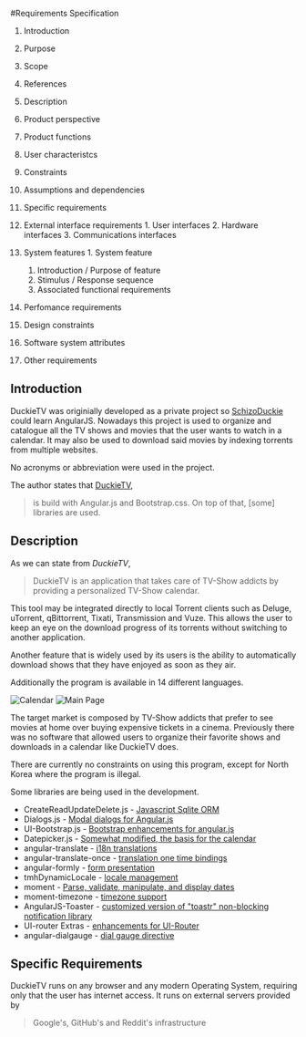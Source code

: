 #Requirements Specification

1. Introduction
  1. Purpose
  2. Scope
  3. References

2. Description
  1. Product perspective
  2. Product functions
  3. User characteristcs
  4. Constraints
  5. Assumptions and dependencies

3. Specific requirements
  1. External interface requirements
    1. User interfaces
    2. Hardware interfaces
    3. Communications interfaces
  2. System features
    1. System feature
      1. Introduction / Purpose of feature
      2. Stimulus / Response sequence
      3. Associated functional requirements
  3. Perfomance requirements
  4. Design constraints
  5. Software system attributes
  6. Other requirements

## Introduction
DuckieTV was originially developed as a private project so [SchizoDuckie](https://github.com/SchizoDuckie) could learn AngularJS. Nowadays this project is used to organize and catalogue all the TV shows and movies that the user wants to watch in a calendar. It may also be used to download said movies by indexing torrents from multiple websites.

No acronyms or abbreviation were used in the project.

The author states that [DuckieTV](http://schizoduckie.github.io/DuckieTV/?from=duckie.tv/),

> is build with Angular.js and Bootstrap.css. On top of that, [some] libraries are used.

## Description
As we can state from *DuckieTV*,

> DuckieTV is an application that takes care of TV-Show addicts by providing a personalized TV-Show calendar.

This tool may be integrated directly to local Torrent clients such as Deluge, uTorrent, qBittorrent, Tixati, Transmission and Vuze. This allows the user to keep an eye on the download progress of its torrents without switching to another application.

Another feature that is widely used by its users is the ability to automatically download shows that they have enjoyed as soon as they air.

Additionally the program is available in 14 different languages.

![Calendar](http://schizoduckie.github.io/DuckieTV/img/screenshots/full/calendar.jpg)
![Main Page](http://schizoduckie.github.io/DuckieTV/img/screenshots/full/trending.jpg)

The target market is composed by TV-Show addicts that prefer to see movies at home over buying expensive tickets in a cinema. Previously there was no software that allowed users to organize their favorite shows and downloads in a calendar like DuckieTV does.

There are currently no constraints on using this program, except for North Korea where the program is illegal.

Some libraries are being used in the development.
- CreateReadUpdateDelete.js - [Javascript Sqlite ORM](https://github.com/SchizoDuckie/CreateReadUpdateDelete.js/)
- Dialogs.js - [Modal dialogs for Angular.js](https://github.com/m-e-conroy/angular-dialog-service)
- UI-Bootstrap.js - [Bootstrap enhancements for angular.js](https://angular-ui.github.io/bootstrap/)
- Datepicker.js - [Somewhat modified, the basis for the calendar](https://github.com/g00fy-/angular-datepicker)
- angular-translate - [i18n translations](https://angular-translate.github.io)
- angular-translate-once - [translation one time bindings](https://github.com/ajwhite/angular-translate-once)
- angular-formly - [form presentation](https://github.com/formly-js/angular-formly)
- tmhDynamicLocale - [locale management](https://github.com/lgalfaso/angular-dynamic-locale)
- moment - [Parse, validate, manipulate, and display dates](https://momentjs.com)
- moment-timezone - [timezone support](https://github.com/moment/moment-timezone)
- AngularJS-Toaster - [customized version of "toastr" non-blocking notification library](https://github.com/jirikavi/AngularJS-Toaster)
- UI-router Extras - [enhancements for UI-Router](https://christopherthielen.github.io/ui-router-extras)
- angular-dialgauge - [dial gauge directive](https://cdjackson.github.io/angular-dialgauge/)

## Specific Requirements
DuckieTV runs on any browser and any modern Operating System, requiring only that the user has internet access. It runs on external servers provided by

> Google's, GitHub's and Reddit's infrastructure
